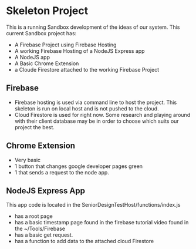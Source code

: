 # Skeleton Project
This is a running Sandbox development of the ideas of our system. This current Sandbox project has:
- A Firebase Project using Firebase Hosting
- A working Firebase Hosting of a NodeJS Express app
- A NodeJS app
- A Basic Chrome Extension
- a Cloude Firestore attached to the working Firebase Project

## Firebase
- Firebase hosting is used via command line to host the project. This skeleton is run on local host and is not pushed to the cloud.
- Cloud Firestore is used for right now. Some research and playing around with their client database may be in order to choose which suits our project the best.

## Chrome Extension
- Very basic
- 1 button that changes google developer pages green
- 1 that sends a request to the node app.

## NodeJS Express App
This app code is located in the SeniorDesignTestHost/functions/index.js
- has a root page
- has a basic timestamp page found in the firebase tutorial video found in the ~/Tools/Firebase
- has a basic get request.
- has a function to add data to the attached cloud Firestore